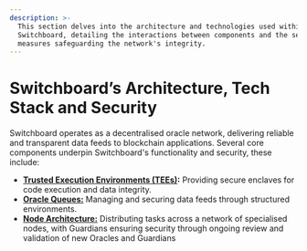 ```yaml
---
description: >-
  This section delves into the architecture and technologies used within
  Switchboard, detailing the interactions between components and the security
  measures safeguarding the network's integrity.
---
```


# Switchboard’s Architecture, Tech Stack and Security

Switchboard operates as a decentralised oracle network, delivering reliable and transparent data feeds to blockchain applications. Several core components underpin Switchboard's functionality and security, these include:

* [**Trusted Execution Environments (TEEs)**](trusted-execution-environments-tees.md)**:** Providing secure enclaves for code execution and data integrity.
* [**Oracle Queues:**](oracle-queues.md) Managing and securing data feeds through structured environments.
* [**Node Architecture:**](node-architecture.md) Distributing tasks across a network of specialised nodes, with Guardians ensuring security through ongoing review and validation of new Oracles and Guardians

